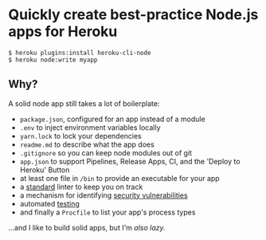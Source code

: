 # Quickly create best-practice Node.js apps for Heroku

```
$ heroku plugins:install heroku-cli-node
$ heroku node:write myapp
```

## Why?

A solid node app still takes a lot of boilerplate:

- `package.json`, configured for an app instead of a module
- `.env` to inject environment variables locally
- `yarn.lock` to lock your dependencies
- `readme.md` to describe what the app does
- `.gitignore` so you can keep node modules out of git
- `app.json` to support Pipelines, Release Apps, CI, and the 'Deploy to Heroku' Button
- at least one file in `/bin` to provide an executable for your app
- a [standard](http://standardjs.com/) linter to keep you on track
- a mechanism for identifying [security vulnerabilities](https://github.com/nodesecurity/nsp)
- automated [testing](https://github.com/facebook/jest)
- and finally a `Procfile` to list your app's process types

...and I like to build solid apps, but I'm *also lazy.*
